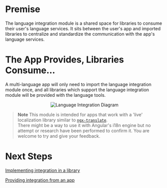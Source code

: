 # Premise
The language integration module is a shared space for libraries to consume their user's language services.
It sits between the user's app and imported libraries to centralize and standardize the communication with the app's language services.

# The App Provides, Libraries Consume...
A multi-language app will only need to import the language integration module once, and all libraries which support the language integration module will be provided with the language tools.

<center>

![Language Integration Diagram](/.attachments/Integration-diagram.png)

</center>

> **Note** This module is intended for apps that work with a 'live' localization library similar to [`ngx-translate`](https://github.com/ngx-translate/core).  
There might be a way to use it with Angular's i18n engine but no attempt or research have been performed to confirm it. You are welcome to try and give your feedback.

# Next Steps

[Implementing integration in a library](LanguageIntegrationModule/Implementing-in-a-library.html)

[Providing integration from an app](LanguageIntegrationModule/Providing-from-an-app.html)